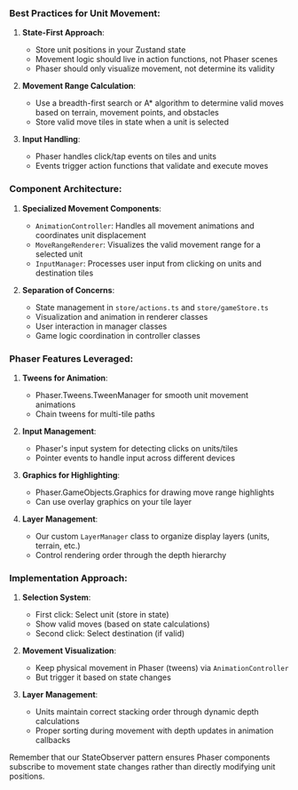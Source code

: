 ### Best Practices for Unit Movement:

1. **State-First Approach**: 
   - Store unit positions in your Zustand state
   - Movement logic should live in action functions, not Phaser scenes
   - Phaser should only visualize movement, not determine its validity

2. **Movement Range Calculation**:
   - Use a breadth-first search or A* algorithm to determine valid moves based on terrain, movement points, and obstacles
   - Store valid move tiles in state when a unit is selected

3. **Input Handling**:
   - Phaser handles click/tap events on tiles and units
   - Events trigger action functions that validate and execute moves

### Component Architecture:

1. **Specialized Movement Components**:
   - `AnimationController`: Handles all movement animations and coordinates unit displacement
   - `MoveRangeRenderer`: Visualizes the valid movement range for a selected unit
   - `InputManager`: Processes user input from clicking on units and destination tiles

2. **Separation of Concerns**:
   - State management in `store/actions.ts` and `store/gameStore.ts`
   - Visualization and animation in renderer classes
   - User interaction in manager classes
   - Game logic coordination in controller classes

### Phaser Features Leveraged:

1. **Tweens for Animation**:
   - Phaser.Tweens.TweenManager for smooth unit movement animations
   - Chain tweens for multi-tile paths

2. **Input Management**:
   - Phaser's input system for detecting clicks on units/tiles
   - Pointer events to handle input across different devices

3. **Graphics for Highlighting**:
   - Phaser.GameObjects.Graphics for drawing move range highlights
   - Can use overlay graphics on your tile layer

4. **Layer Management**:
   - Our custom `LayerManager` class to organize display layers (units, terrain, etc.)
   - Control rendering order through the depth hierarchy

### Implementation Approach:

1. **Selection System**:
   - First click: Select unit (store in state)
   - Show valid moves (based on state calculations)
   - Second click: Select destination (if valid)

2. **Movement Visualization**:
   - Keep physical movement in Phaser (tweens) via `AnimationController`
   - But trigger it based on state changes

3. **Layer Management**:
   - Units maintain correct stacking order through dynamic depth calculations
   - Proper sorting during movement with depth updates in animation callbacks

Remember that our StateObserver pattern ensures Phaser components subscribe to movement state changes rather than directly modifying unit positions.
